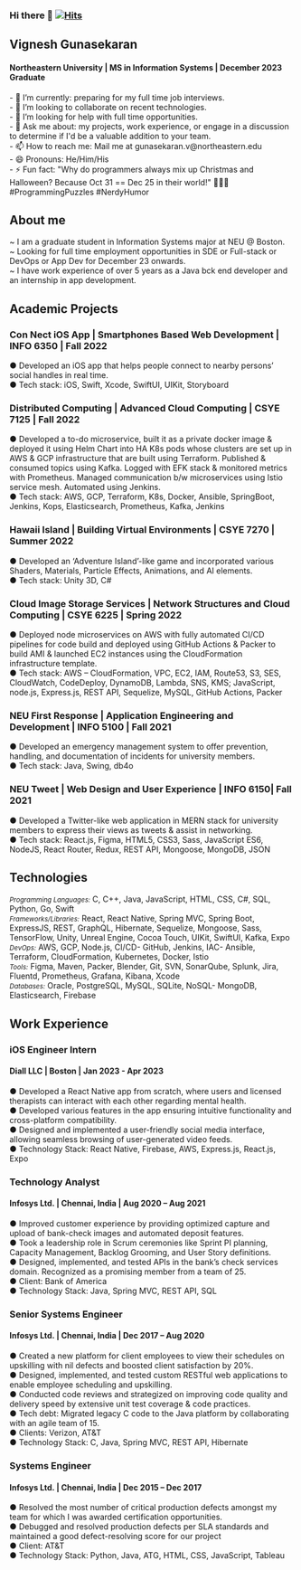 ### Hi there 👋    <span align='right'>[![Hits](https://hits.seeyoufarm.com/api/count/incr/badge.svg?url=https%3A%2F%2Fgithub.com%2FVigneshgvs%2FVigneshgvs&count_bg=%23AEF17B&title_bg=%23585452&icon=addthis.svg&icon_color=%23F1EBEB&title=Views&edge_flat=false)](https://hits.seeyoufarm.com)</span> 
## Vignesh Gunasekaran
<h4 border-bottom='none'>Northeastern University | MS in Information Systems | December 2023 Graduate</h4>
- 🌱 I’m currently: preparing for my full time job interviews.</br>
- 👯 I’m looking to collaborate on recent technologies.</br>
- 🤔 I’m looking for help with full time opportunities.</br>
- 💬 Ask me about:  my projects, work experience, or engage in a discussion to determine if I'd be a valuable addition to your team.</br>
- 📫 How to reach me: Mail me at gunasekaran.v@northeastern.edu</br>
- 😄 Pronouns: He/Him/His</br>
- ⚡ Fun fact: "Why do programmers always mix up Christmas and Halloween? Because Oct 31 == Dec 25 in their world!" 🎃🎄😆 #ProgrammingPuzzles #NerdyHumor</br>
  
## About me
~ I am a graduate student in Information Systems major at NEU @ Boston.</br>
~ Looking for full time employment opportunities in SDE or Full-stack or DevOps or App Dev for December 23 onwards.</br>
~ I have work experience of over 5 years as a Java bck end developer and an internship in app development. </br>

## Academic Projects
### Con Nect iOS App | Smartphones Based Web Development | INFO 6350 | Fall 2022
● Developed an iOS app that helps people connect to nearby persons’ social handles in real time. </br>
● Tech stack: iOS, Swift, Xcode, SwiftUI, UIKit, Storyboard</br>
### Distributed Computing | Advanced Cloud Computing | CSYE 7125 | Fall 2022
● Developed a to-do microservice, built it as a private docker image & deployed it using Helm Chart into HA K8s pods whose clusters are 
set up in AWS & GCP infrastructure that are built using Terraform. Published & consumed topics using Kafka. Logged with EFK stack &
monitored metrics with Prometheus. Managed communication b/w microservices using Istio service mesh. Automated using Jenkins.</br>
● Tech stack: AWS, GCP, Terraform, K8s, Docker, Ansible, SpringBoot, Jenkins, Kops, Elasticsearch, Prometheus, Kafka, Jenkins</br>
### Hawaii Island | Building Virtual Environments | CSYE 7270 | Summer 2022
● Developed an ‘Adventure Island’-like game and incorporated various Shaders, Materials, Particle Effects, Animations, and AI elements.</br>
● Tech stack: Unity 3D, C#</br>
### Cloud Image Storage Services | Network Structures and Cloud Computing | CSYE 6225 | Spring 2022
● Deployed node microservices on AWS with fully automated CI/CD pipelines for code build and deployed using GitHub Actions & Packer 
to build AMI & launched EC2 instances using the CloudFormation infrastructure template.</br>
● Tech stack: AWS – CloudFormation, VPC, EC2, IAM, Route53, S3, SES, CloudWatch, CodeDeploy, DynamoDB, Lambda, SNS, KMS; 
JavaScript, node.js, Express.js, REST API, Sequelize, MySQL, GitHub Actions, Packer</br>
### NEU First Response | Application Engineering and Development | INFO 5100 | Fall 2021
● Developed an emergency management system to offer prevention, handling, and documentation of incidents for university members.</br>
● Tech stack: Java, Swing, db4o</br>
### NEU Tweet | Web Design and User Experience | INFO 6150| Fall 2021
● Developed a Twitter-like web application in MERN stack for university members to express their views as tweets & assist in networking.</br>
● Tech stack: React.js, Figma, HTML5, CSS3, Sass, JavaScript ES6, NodeJS, React Router, Redux, REST API, Mongoose, MongoDB, JSON</br>

## Technologies	       
<i style="font-size: smaller;">Programming Languages:</i>	C, C++, Java, JavaScript, HTML, CSS, C#, SQL, Python, Go, Swift</br>
<i style="font-size: smaller;">Frameworks/Libraries:</i>	React, React Native, Spring MVC, Spring Boot, ExpressJS, REST, GraphQL, Hibernate, Sequelize, Mongoose, Sass, TensorFlow, Unity, Unreal Engine, Cocoa Touch, UIKit, SwiftUI, Kafka, Expo</br>
<i style="font-size: smaller;">DevOps:</i>	AWS, GCP, Node.js, CI/CD- GitHub, Jenkins, IAC- Ansible, Terraform, CloudFormation, Kubernetes, Docker, Istio</br>
<i style="font-size: smaller;">Tools:</i>	Figma, Maven, Packer, Blender, Git, SVN, SonarQube, Splunk, Jira, Fluentd, Prometheus, Grafana, Kibana, Xcode</br>
<i style="font-size: smaller;">Databases:</i>	Oracle, PostgreSQL, MySQL, SQLite, NoSQL- MongoDB, Elasticsearch, Firebase</br>

## Work Experience
### iOS Engineer Intern
#### Diall LLC | Boston | Jan 2023 - Apr 2023
● Developed a React Native app from scratch, where users and licensed therapists can interact with each other regarding mental health.</br>
● Developed various features in the app ensuring intuitive functionality and cross-platform compatibility.</br>
● Designed and implemented a user-friendly social media interface, allowing seamless browsing of user-generated video feeds.</br>
● Technology Stack: React Native, Firebase, AWS, Express.js, React.js, Expo </br>
### Technology Analyst 
#### Infosys Ltd. | Chennai, India | Aug 2020 – Aug 2021
● Improved customer experience by providing optimized capture and upload of bank-check images and automated deposit features.</br>
● Took a leadership role in Scrum ceremonies like Sprint PI planning, Capacity Management, Backlog Grooming, and User Story definitions.</br>
● Designed, implemented, and tested APIs in the bank’s check services domain. Recognized as a promising member from a team of 25.</br>
● Client: Bank of America</br>
● Technology Stack: Java, Spring MVC, REST API, SQL</br>
### Senior Systems Engineer 
#### Infosys Ltd. | Chennai, India | Dec 2017 – Aug 2020
● Created a new platform for client employees to view their schedules on upskilling with nil defects and boosted client satisfaction by 20%.</br>
● Designed, implemented, and tested custom RESTful web applications to enable employee scheduling and upskilling.</br>
● Conducted code reviews and strategized on improving code quality and delivery speed by extensive unit test coverage & code practices. </br>
● Tech debt: Migrated legacy C code to the Java platform by collaborating with an agile team of 15.</br>
● Clients: Verizon, AT&T</br>
● Technology Stack: C, Java, Spring MVC, REST API, Hibernate</br>
### Systems Engineer
#### Infosys Ltd. | Chennai, India | Dec 2015 – Dec 2017
● Resolved the most number of critical production defects amongst my team for which I was awarded certification opportunities.</br>
● Debugged and resolved production defects per SLA standards and maintained a good defect-resolving score for our project</br>
● Client: AT&T</br>
● Technology Stack: Python, Java, ATG, HTML, CSS, JavaScript, Tableau</br>

<!--
<svg fill="none" viewBox="0 0 800 400" width="800" height="400" xmlns="http://www.w3.org/2000/svg">
	<foreignObject width="100%" height="100%">
		<div xmlns="http://www.w3.org/1999/xhtml">
			<style>
				@keyframes rotate {
					0% {
						transform: rotate(3deg);
					}
					100% {
						transform: rotate(-3deg);
					}
				}
				@keyframes gradientBackground {
					0% {
						background-position: 0% 50%;
					}
					50% {
						background-position: 100% 50%;
					}
					100% {
						background-position: 0% 50%;
					}
				}
				@keyframes fadeIn {
					0% {
						opacity: 0;
					}
					66% {
						opacity: 0;
					}
					100% {
						opacity: 1;
					}
				}
				.container {
					font-family:
						system-ui,
						-apple-system,
						'Segoe UI',
						Roboto,
						Helvetica,
						Arial,
						sans-serif,
						'Apple Color Emoji',
						'Segoe UI Emoji';
					display: flex;
					flex-direction: column;
					align-items: center;
					justify-content: center;
					margin: 0;
					width: 100%;
					height: 400px;
					background: linear-gradient(-45deg, #fc5c7d, #6a82fb, #05dfd7);
					background-size: 600% 400%;
					animation: gradientBackground 10s ease infinite;
					border-radius: 10px;
					color: white;
					text-align: center;
				}
				h1 {
					font-size: 50px;
					line-height: 1.3;
					letter-spacing: 5px;
					text-transform: uppercase;
					text-shadow:
						0 1px 0 #efefef,
						0 2px 0 #efefef,
						0 3px 0 #efefef,
						0 4px 0 #efefef,
						0 12px 5px rgba(0, 0, 0, 0.1);
					animation: rotate ease-in-out 1s infinite alternate;
				}
				p {
					font-size: 20px;
					text-shadow: 0 1px 0 #efefef;
					animation: 5s ease 0s normal forwards 1 fadeIn;
				}
			</style>
			<div class="container">
				<h1>Made with HTML &amp; CSS<br/>not an animated GIF</h1>
				<p>Click to see the source</p>
			</div>
		</div>
	</foreignObject>
</svg>
-->
<!--
**Vigneshgvs/Vigneshgvs** is a ✨ _special_ ✨ repository because its `README.md` (this file) appears on your GitHub profile.

Here are some ideas to get you started:

- 🔭 I’m currently working on ...
- 🌱 I’m currently learning ...
- 👯 I’m looking to collaborate on ...
- 🤔 I’m looking for help with ...
- 💬 Ask me about ...
- 📫 How to reach me: ...
- 😄 Pronouns: ...
- ⚡ Fun fact: ...
-->

